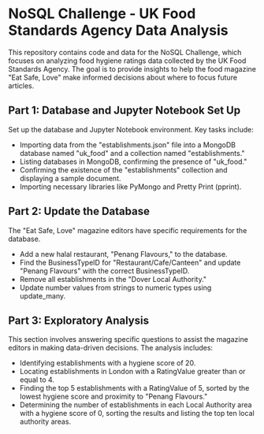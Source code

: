 # NoSQL Challenge - UK Food Standards Agency Data Analysis

This repository contains code and data for the NoSQL Challenge, which focuses on analyzing food hygiene ratings data collected by the UK Food Standards Agency. The goal is to provide insights to help the food magazine "Eat Safe, Love" make informed decisions about where to focus future articles.

## Part 1: Database and Jupyter Notebook Set Up

Set up the database and Jupyter Notebook environment. Key tasks include:
- Importing data from the "establishments.json" file into a MongoDB database named "uk_food" and a collection named "establishments."
- Listing databases in MongoDB, confirming the presence of "uk_food."
- Confirming the existence of the "establishments" collection and displaying a sample document.
- Importing necessary libraries like PyMongo and Pretty Print (pprint).

## Part 2: Update the Database

The "Eat Safe, Love" magazine editors have specific requirements for the database. 
- Add a new halal restaurant, "Penang Flavours," to the database.
- Find the BusinessTypeID for "Restaurant/Cafe/Canteen" and update "Penang Flavours" with the correct BusinessTypeID.
- Remove all establishments in the "Dover Local Authority."
- Update number values from strings to numeric types using update_many.

## Part 3: Exploratory Analysis

This section involves answering specific questions to assist the magazine editors in making data-driven decisions. The analysis includes:
- Identifying establishments with a hygiene score of 20.
- Locating establishments in London with a RatingValue greater than or equal to 4.
- Finding the top 5 establishments with a RatingValue of 5, sorted by the lowest hygiene score and proximity to "Penang Flavours."
- Determining the number of establishments in each Local Authority area with a hygiene score of 0, sorting the results and listing the top ten local authority areas.
